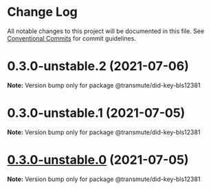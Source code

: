 # Change Log

All notable changes to this project will be documented in this file.
See [Conventional Commits](https://conventionalcommits.org) for commit guidelines.

# 0.3.0-unstable.2 (2021-07-06)

**Note:** Version bump only for package @transmute/did-key-bls12381





# 0.3.0-unstable.1 (2021-07-05)

**Note:** Version bump only for package @transmute/did-key-bls12381





# [0.3.0-unstable.0](https://github.com/transmute-industries/did-key.js/compare/v0.2.1-unstable.42...v0.3.0-unstable.0) (2021-07-05)

**Note:** Version bump only for package @transmute/did-key-bls12381
